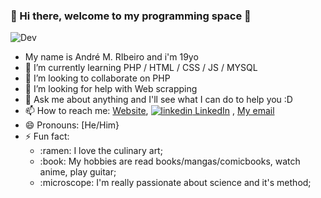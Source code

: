 ###  :city_sunset: Hi there, welcome to my programming space :city_sunset:
![Dev](https://66.media.tumblr.com/c75aec5ef73a7d164e629e7032584f4f/tumblr_pgny3sxpVZ1v05rsfo1_500.gif)

<!--
**Andremzzr/Andremzzr** is a ✨ _special_ ✨ repository because its `README.md` (this file) appears on your GitHub profile.




-->
- My name is André M. RIbeiro and i'm 19yo
- 🌱 I’m currently learning PHP / HTML / CSS / JS / MYSQL  
- 👯 I’m looking to collaborate on PHP
- 🤔 I’m looking for help with Web scrapping
- 💬 Ask me about anything and I'll see what I can do to help you :D
- 📫 How to reach me: [Website](https://andremzzr.github.io/aboutMe/), <a href="https://www.linkedin.com/in/andr%C3%A9-mezzalira-ribeiro-90ab0b1ba/" rel="nofollow noreferrer">
    <img src="https://i.stack.imgur.com/gVE0j.png" alt="linkedin"> LinkedIn</a> , [My email](mailto:lunde@adobe.com?subject=[GitHub]%20Source%20Han%20Sans)
  </a> &nbsp; 
- 😄 Pronouns: [He/Him}
- ⚡ Fun fact: 
  <ul>
  <li> :ramen: I love the culinary art;</li>
  <li> :book: My hobbies are read books/mangas/comicbooks, watch anime, play guitar;</li>
  <li> :microscope: I'm really passionate about science and it's method;</li>
  </ul>

